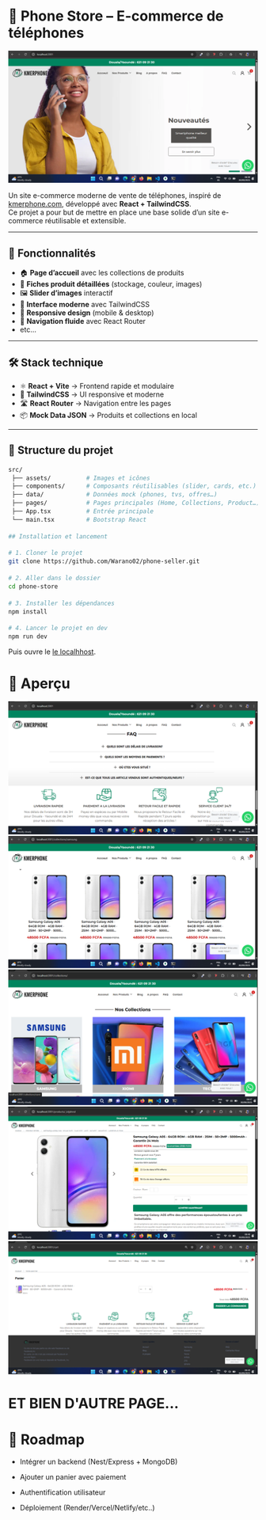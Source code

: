 # 📱 Phone Store – E-commerce de téléphones
<img src="./src/assets/capture/Screenshot 2025-09-30 063922.png"></img>

Un site e-commerce moderne de vente de téléphones, inspiré de [kmerphone.com](https://kmerphone.com), développé avec **React + TailwindCSS**.  
Ce projet a pour but de mettre en place une base solide d’un site e-commerce réutilisable et extensible.

---

## 🚀 Fonctionnalités

- 🏠 **Page d’accueil** avec les collections de produits
- 📱 **Fiches produit détaillées** (stockage, couleur, images)
- 🖼️ **Slider d’images** interactif
- 🎨 **Interface moderne** avec TailwindCSS
- 📱 **Responsive design** (mobile & desktop)
- 🔎 **Navigation fluide** avec React Router
- etc...
---

## 🛠️ Stack technique

- ⚛️ **React + Vite** → Frontend rapide et modulaire  
- 🎨 **TailwindCSS** → UI responsive et moderne  
- 🛣️ **React Router** → Navigation entre les pages  
- 📦 **Mock Data JSON** → Produits et collections en local  

---

## 📂 Structure du projet

```bash
src/
 ├── assets/          # Images et icônes
 ├── components/      # Composants réutilisables (slider, cards, etc.)
 ├── data/            # Données mock (phones, tvs, offres…)
 ├── pages/           # Pages principales (Home, Collections, Product…)
 ├── App.tsx          # Entrée principale
 └── main.tsx         # Bootstrap React

## Installation et lancement

# 1. Cloner le projet
git clone https://github.com/Warano02/phone-seller.git

# 2. Aller dans le dossier
cd phone-store

# 3. Installer les dépendances
npm install

# 4. Lancer le projet en dev
npm run dev
```

Puis ouvre le <a href="http://localhost:3001">le localhhost</a>.

# 📸 Aperçu

<img src="./src/assets/capture/Screenshot 2025-09-30 064625.png"></img>
<img src="./src/assets/capture/Screenshot 2025-09-30 064714.png"></img>
<img src="./src/assets/capture/Screenshot 2025-09-30 064745.png"></img>
<img src="./src/assets/capture/Screenshot 2025-09-30 064906.png"></img>
<img src="./src/assets/capture/Screenshot 2025-09-30 064927.png"></img>

<h1> ET BIEN D'AUTRE PAGE...</h1>

# 📌 Roadmap
 - Intégrer un backend (Nest/Express + MongoDB)

 - Ajouter un panier avec paiement

 -  Authentification utilisateur

 -  Déploiement (Render/Vercel/Netlify/etc..)